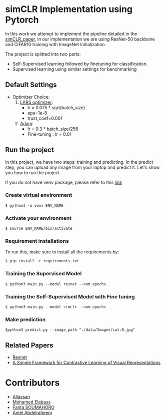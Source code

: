 # simCLR Implementation using Pytorch 

In this work we attempt to implement the pipeline detailed in the [simCLR_paper](https://arxiv.org/abs/2002.05709), in our implementation we are using ResNet-50 backbone and CIFAR10 training with ImageNet Initialization.


The project is splitted into two parts:

* Self-Supervised learning followed by finetuning for classification.
* Supervised learning using similar settings for benchmarking


<!-- <br> -->

## Default Settings 

* Optimizer Choice:
  1. [LARS optimizer](https://github.com/kakaobrain/torchlars):
     * lr = 0.075 * sqrt(batch_size)
     * eps=1e-8
     * trust_coef=0.001
  2. [Adam](https://pytorch.org/docs/stable/generated/torch.optim.Adam.html):
     * lr = 0.3 * batch_size/256
     * Fine-tuning : lr = 0.01



## Run the project 
In this project, we have two steps: training and predicting. In the predict step, you can upload any image from your laptop and predict it. Let's show you how to run the project.

If you do not have venv package, please refer to this [link](https://linuxize.com/post/how-to-create-python-virtual-environments-on-ubuntu-18-04/)
</br>

### Create virtual environment ###

```
$ python3 -m venv ENV_NAME
```
### Activate your environment ###

```
$ source ENV_NAME/bin/activate
```

### Requirement installations ###
To run this, make sure to install all the requirements by:

```
$ pip install -r requirements.txt 
```
### Training the Supervised Model ###

```
$ python3 main.py --model resnet --num_epochs
```

### Training the Self-Supervised Model with Fine tuning ###

```
$ python3 main.py --model simclr --num_epochs
```


### Make prediction #

```
$python3 predict.py --image_path "./data/Images/cat.0.jpg"
```

## Related Papers #

* <a href= 'https://arxiv.org/pdf/1512.03385.pdf'> Resnet </a>
* <a href= 'https://arxiv.org/abs/2002.05709'>  A Simple Framework for Contrastive Learning of Visual Representations</a>


# Contributors #

* [Allassan]()
* [Mohamed Elabass](https://github.com/mohammedelabbas)
* [Fanta SOUMAHORO](https://github.com/soumfatim)
* [Amel Abdelraheem](https://github.com/AmelxJamal)

